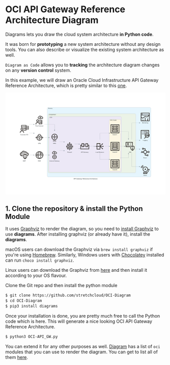 # OCI API Gateway Reference Architecture Diagram

Diagrams lets you draw the cloud system architecture **in Python code**.

It was born for **prototyping** a new system architecture without any design tools. You can also describe or visualize the existing system architecture as well.

`Diagram as Code` allows you to **tracking** the architecture diagram changes on any **version control** system.



In this example, we will draw an Oracle Cloud Infrastructure API Gateway Reference Architecture, which is pretty similar to this [one](https://github.com/stretchcloud/OCI-APIGW-Demo-API).



![api_gateway_reference_architecture](https://github.com/stretchcloud/OCI-Diagram/blob/master/api_gateway_reference_architecture.png)





## 1. Clone the repository & install the Python Module



It uses [Graphviz](https://www.graphviz.org/) to render the diagram, so you need to [install Graphviz](https://graphviz.gitlab.io/download/) to use **diagrams**. After installing graphviz (or already have it), install the **diagrams**.



macOS users can download the Graphviz via `brew install graphviz` if you're using [Homebrew](https://brew.sh/). Similarly, Windows users with [Chocolatey](https://chocolatey.org/) installed can run `choco install graphviz`.



Linux users can download the Graphviz from [here](https://graphviz.gitlab.io/download/) and then install it according to your OS flavour.



Clone the Git repo and then install the python module

```bash
$ git clone https://github.com/stretchcloud/OCI-Diagram
$ cd OCI-Diagram
$ pip3 install diagrams
```



Once your installation is done, you are pretty much free to call the Python code which is here. This will generate a nice looking OCI API Gateway Reference Architecture.



```bash
$ python3 OCI-API_GW.py
```



You can extend it for any other purposes as well. [Diagram](https://diagrams.mingrammer.com/) has a list of `oci` modules that you can use to render the diagram. You can get to list all of them [here](https://diagrams.mingrammer.com/docs/nodes/oci). 

